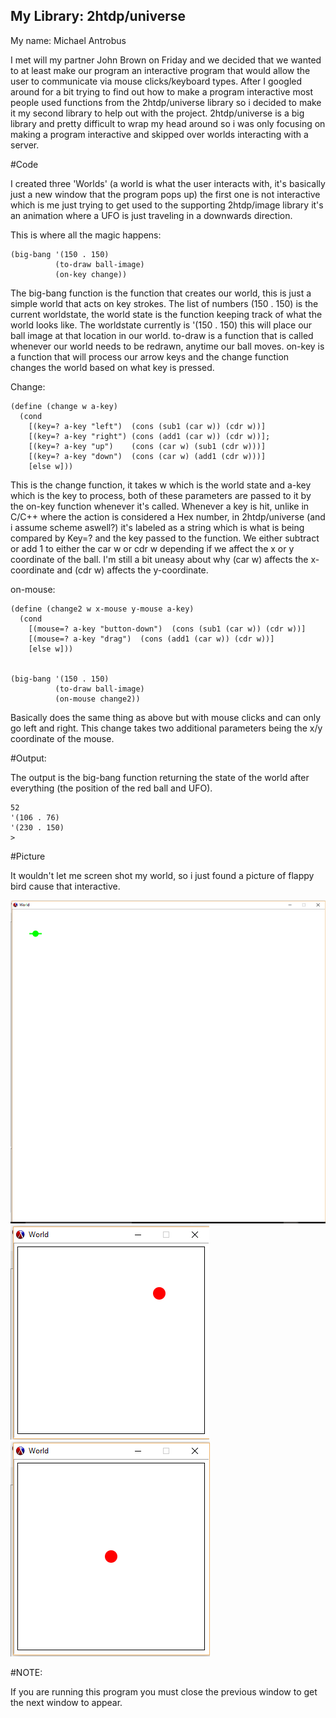 

## My Library: 2htdp/universe
My name: Michael Antrobus


I met will my partner John Brown on Friday and we decided that we wanted to at least make our program an interactive program that would allow the user to communicate via mouse clicks/keyboard types. After I googled around for a bit trying to find out how to make a program interactive most people used functions from the 2htdp/universe library so i decided to make it my second library to help out with the project. 2htdp/universe is a big library and pretty difficult to wrap my head around so i was only focusing on making a program interactive and skipped over worlds interacting with a server.

#Code

I created three 'Worlds' (a world is what the user interacts with, it's basically just a new window that the program pops up) the first one is not interactive which is me just trying to get used to the supporting 2htdp/image library it's an animation where a UFO is just traveling in a downwards direction. 

This is where all the magic happens:

```racket
(big-bang '(150 . 150)
          (to-draw ball-image)
          (on-key change)) 

```

The big-bang function is the function that creates our world, this is just a simple world that acts on key strokes. The list of numbers (150 . 150) is the current worldstate, the world state is the function keeping track of what the world looks like. The worldstate currently is '(150 . 150) this will place our ball image at that location in our world. to-draw is a function that is called whenever our world needs to be redrawn, anytime our ball moves. on-key is a function that will process our arrow keys and the change function changes the world based on what key is pressed.

Change:

```racket
(define (change w a-key) 
  (cond 
    [(key=? a-key "left")  (cons (sub1 (car w)) (cdr w))]
    [(key=? a-key "right") (cons (add1 (car w)) (cdr w))];
    [(key=? a-key "up")    (cons (car w) (sub1 (cdr w)))]
    [(key=? a-key "down")  (cons (car w) (add1 (cdr w)))]
    [else w])) 

```
This is the change function, it takes w which is the world state and a-key which is the key to process, both of these parameters are passed to it by the on-key function whenever it's called. Whenever a key is hit, unlike in C/C++ where the action is considered a Hex number, in 2htdp/universe (and i assume scheme aswell?) it's labeled as a string which is what is being compared by Key=? and the key passed to the function. We either subtract or add 1 to either the car w or cdr w depending if we affect the x or y coordinate of the ball. I'm still a bit uneasy about why (car w) affects the x-coordinate and (cdr w) affects the y-coordinate.

on-mouse:

```racket
(define (change2 w x-mouse y-mouse a-key)
  (cond 
    [(mouse=? a-key "button-down")  (cons (sub1 (car w)) (cdr w))]
    [(mouse=? a-key "drag")  (cons (add1 (car w)) (cdr w))]
    [else w])) 
                   

(big-bang '(150 . 150)
          (to-draw ball-image)
          (on-mouse change2))
```
Basically does the same thing as above but with mouse clicks and can only go left and right. This change takes two additional parameters being the x/y coordinate of the mouse.

#Output:

The output is the big-bang function returning the state of the world after everything (the position of the red ball and UFO).

```racket
52
'(106 . 76)
'(230 . 150)
> 
```

#Picture

It wouldn't let me screen shot my world, so i just found a picture of flappy bird cause that interactive.

![alt text](https://raw.githubusercontent.com/Aurelas/FP2/master/FP2.1.PNG)
![alt text](https://raw.githubusercontent.com/Aurelas/FP2/master/Fp2.2.PNG)
![alt text](https://raw.githubusercontent.com/Aurelas/FP2/master/Fp2.3.PNG)

#NOTE:

If you are running this program you must close the previous window to get the next window to appear.

